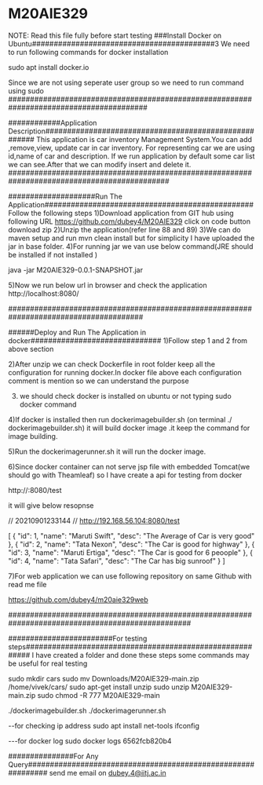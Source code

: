 # M20AIE329
NOTE: Read this file fully before start testing
###Install Docker on Ubuntu##########################################3
We need to run following commands for docker installation

sudo apt install docker.io

Since we are not using seperate user group so we need to run command using sudo
########################################################################################

############Application Description######################################################
This application is car inventory Management System.You can add ,remove,view,
update car in car inventory. For representing car we are using id,name of car
and description.
If we run application by default some car list we can see.After that we can modify 
insert and delete it.
#############################################################################################

####################Run The Application################################################
Follow the following steps 
1)Download application from GIT hub using following URL
https://github.com/dubey4/M20AIE329
click on code button download zip
2)Unzip the application(refer line 88 and 89)
3)We can do maven setup and run mvn clean install but for simplicity I have uploaded the
jar in base folder.
4)For running jar we van use below command(JRE should be installed if not installed )

java -jar M20AIE329-0.0.1-SNAPSHOT.jar

5)Now we run below url in browser and check the application
http://localhost:8080/

#######################################################################################

######Deploy and Run The Application in docker##############################
1)Follow step 1 and 2 from above section

2)After unzip we can check Dockerfile in root folder keep all the configuration for running docker.In docker file above each configuration comment is mention so we can understand the purpose

3) we should check docker is installed on ubuntu or not typing sudo docker command

4)If docker is installed then run dockerimagebuilder.sh (on terminal ./ dockerimagebuilder.sh)
it will build docker image .it keep the command for image building.

5)Run the dockerimagerunner.sh it will run the docker image.

6)Since docker container can not serve jsp file with embedded Tomcat(we should go with Theamleaf) so I have create a api for testing from docker

http://<docker-server-ip>:8080/test

it will give below resopnse

// 20210901233144
// http://192.168.56.104:8080/test

[
  {
    "id": 1,
    "name": "Maruti Swift",
    "desc": "The Average of Car is very good"
  },
  {
    "id": 2,
    "name": "Tata Nexon",
    "desc": "The Car is good for highway"
  },
  {
    "id": 3,
    "name": "Maruti Ertiga",
    "desc": "The Car is good for 6 peoople"
  },
  {
    "id": 4,
    "name": "Tata Safari",
    "desc": "The Car has big sunroof"
  }
]

7)For web application we can use following repository on same Github with read me file

https://github.com/dubey4/m20aie329web

##################################################################################################

########################For testing steps#########################################################
I have created a folder and done these steps some commands may be useful for real testing

sudo mkdir cars
sudo mv Downloads/M20AIE329-main.zip /home/vivek/cars/
sudo apt-get install unzip
sudo unzip M20AIE329-main.zip
sudo chmod -R 777 M20AIE329-main

./dockerimagebuilder.sh
./dockerimagerunner.sh

--for checking ip address
sudo apt install net-tools
ifconfig

---for docker log
sudo docker logs 6562fcb820b4


###############For Any Query#############################################################
send me email on
dubey.4@iitj.ac.in

